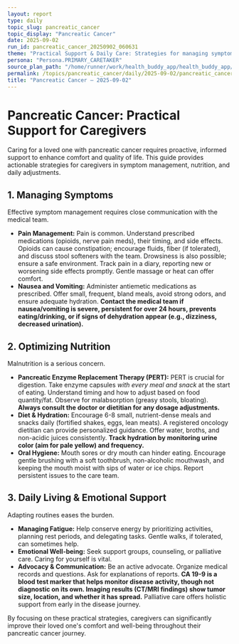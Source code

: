 ```yaml
---
layout: report
type: daily
topic_slug: pancreatic_cancer
topic_display: "Pancreatic Cancer"
date: 2025-09-02
run_id: pancreatic_cancer_20250902_060631
theme: "Practical Support & Daily Care: Strategies for managing symptoms (e.g., pain, nausea), nutritional needs, and making daily living adjustments for a loved one."
persona: "Persona.PRIMARY_CARETAKER"
source_plan_path: "/home/runner/work/health_buddy_app/health_buddy_app/.results/pancreatic_cancer/weekly_plan/2025-09-01/plan.json"
permalink: /topics/pancreatic_cancer/daily/2025-09-02/pancreatic_cancer_20250902_060631/
title: "Pancreatic Cancer — 2025-09-02"
---
```


# Pancreatic Cancer: Practical Support for Caregivers

Caring for a loved one with pancreatic cancer requires proactive, informed support to enhance comfort and quality of life. This guide provides actionable strategies for caregivers in symptom management, nutrition, and daily adjustments.

## 1. Managing Symptoms

Effective symptom management requires close communication with the medical team.

*   **Pain Management:** Pain is common. Understand prescribed medications (opioids, nerve pain meds), their timing, and side effects. Opioids can cause constipation; encourage fluids, fiber (if tolerated), and discuss stool softeners with the team. Drowsiness is also possible; ensure a safe environment. Track pain in a diary, reporting new or worsening side effects promptly. Gentle massage or heat can offer comfort.
*   **Nausea and Vomiting:** Administer antiemetic medications as prescribed. Offer small, frequent, bland meals, avoid strong odors, and ensure adequate hydration. **Contact the medical team if nausea/vomiting is severe, persistent for over 24 hours, prevents eating/drinking, or if signs of dehydration appear (e.g., dizziness, decreased urination).**

## 2. Optimizing Nutrition

Malnutrition is a serious concern.

*   **Pancreatic Enzyme Replacement Therapy (PERT):** PERT is crucial for digestion. Take enzyme capsules *with every meal and snack* at the start of eating. Understand timing and how to adjust based on food quantity/fat. Observe for malabsorption (greasy stools, bloating). **Always consult the doctor or dietitian for any dosage adjustments.**
*   **Diet & Hydration:** Encourage 6-8 small, nutrient-dense meals and snacks daily (fortified shakes, eggs, lean meats). A registered oncology dietitian can provide personalized guidance. Offer water, broths, and non-acidic juices consistently. **Track hydration by monitoring urine color (aim for pale yellow) and frequency.**
*   **Oral Hygiene:** Mouth sores or dry mouth can hinder eating. Encourage gentle brushing with a soft toothbrush, non-alcoholic mouthwash, and keeping the mouth moist with sips of water or ice chips. Report persistent issues to the care team.

## 3. Daily Living & Emotional Support

Adapting routines eases the burden.

*   **Managing Fatigue:** Help conserve energy by prioritizing activities, planning rest periods, and delegating tasks. Gentle walks, if tolerated, can sometimes help.
*   **Emotional Well-being:** Seek support groups, counseling, or palliative care. Caring for yourself is vital.
*   **Advocacy & Communication:** Be an active advocate. Organize medical records and questions. Ask for explanations of reports. **CA 19-9 is a blood test marker that helps monitor disease activity, though not diagnostic on its own. Imaging results (CT/MRI findings) show tumor size, location, and whether it has spread.** Palliative care offers holistic support from early in the disease journey.

By focusing on these practical strategies, caregivers can significantly improve their loved one's comfort and well-being throughout their pancreatic cancer journey.

